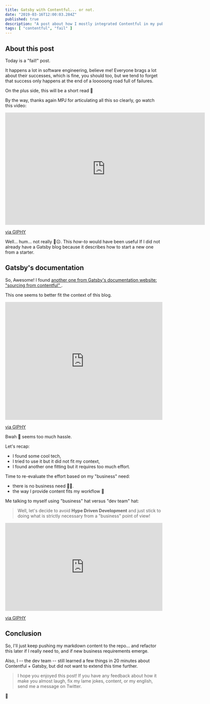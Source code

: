 ```yaml
---
title: Gatsby with Contentful... or not.
date: "2019-03-16T12:00:03.284Z"
published: true
description: "A post about how I mostly integrated Contentful in my publishing workflow, but failed, and did not do it."
tags: [ "contentful", "fail" ]
---
```


## About this post

Today is a "fail!" post.

It happens a lot in software engineering, believe me!
Everyone brags a lot about their successes, which is fine, you should too, but we tend to forget that success only happens at the end of a looooong road full of failures.

On the plus side, this will be a short read 🤣

By the way, thanks again MPJ for articulating all this so clearly, go watch this video:

<iframe id="ytplayer" type="text/html" width="640" height="360"
  src="https://www.youtube.com/embed/oAt5E2xrXH8?autoplay=0&origin=https://lacourt.dev&t=910"
  frameborder="0"/>

## Contentful...

First, what is contentful?

**[Contentful](https://www.contentful.com/)** is a content management system (CMS).
So, you put your content there, edit it, process it through different steps, and then publish it.
There are APIs and lots of integration options that make Contentful a nice choice for a CMS.
I first heard of it because it was recommended by technical bloggers like me that use a similar blog infrastructure (ie. Gatsby).

## ...with Gatsby

So, wow, I found an article showing how to set up [GatsbyJS+Contentful in 5 minutes](https://www.contentful.com/r/knowledgebase/gatsbyjs-and-contentful-in-five-minutes/), that is something I want to try!

Nice move, Contentful! 👍

<div style="width:100%;height:0;padding-bottom:75%;position:relative;"><iframe src="https://giphy.com/embed/l4FBdfoF9kNr1yw2A" width="100%" height="100%" style="position:absolute" frameBorder="0" class="giphy-embed" allowFullScreen></iframe></div><p><a href="https://giphy.com/gifs/spongebob-spongebob-squarepants-season-6-l4FBdfoF9kNr1yw2A">via GIPHY</a></p>

Well... hum... not really 🤔☹️. This *how-to* would have been useful If I did not already have a Gatsby blog because it describes how to start a new one from a starter.

## Gatsby's documentation

So, Awesome! I found [another one from Gatsby's documentation website: "sourcing from contentful" ](https://www.gatsbyjs.org/docs/sourcing-from-contentful/).

This one seems to better fit the context of this blog.

<div style="width:100%;height:0;padding-bottom:75%;position:relative;"><iframe src="https://giphy.com/embed/3ohzAybS8DIscjZ78I" width="100%" height="100%" style="position:absolute" frameBorder="0" class="giphy-embed" allowFullScreen></iframe></div><p><a href="https://giphy.com/gifs/spongebob-spongebob-squarepants-season-5-3ohzAybS8DIscjZ78I">via GIPHY</a></p>

Bwah 🤢 seems too much hassle.

Let's recap:
- I found some cool tech,
- I tried to use it but it did not fit my context,
- I found another one fitting but it requires too much effort.

Time to re-evaluate the effort based on my "business" need:
- there is no business need 🤣😳.
- the way I provide content fits my workflow 🤔

Me talking to myself using "business" hat versus "dev team" hat:
> Well, let's decide to avoid **Hype Driven Development** and just stick to doing what is strictly necessary from a "business" point of view!

<div style="width:100%;height:0;padding-bottom:56%;position:relative;"><iframe src="https://giphy.com/embed/FY2ew2Zii9VOE" width="100%" height="100%" style="position:absolute" frameBorder="0" class="giphy-embed" allowFullScreen></iframe></div><p><a href="https://giphy.com/gifs/train-hype-FY2ew2Zii9VOE">via GIPHY</a></p>

## Conclusion

So, I'll just keep pushing my markdown content to the repo... and refactor this later if I really need to, and if new business requirements emerge.

Also, I -- the dev team -- still learned a few things in 20 minutes about Contentful + Gatsby, but did not want to extend this time further.

> I hope you enjoyed this post! If you have any feedback about how it make you almost laugh, fix my lame jokes, content, or my english, send me a message on Twitter.

👋